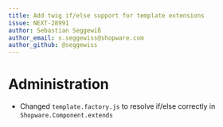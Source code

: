 ```yaml
---
title: Add twig if/else support for template extensions
issue: NEXT-28991
author: Sebastian Seggewiß
author_email: s.seggewiss@shopware.com
author_github: @seggewiss
---
```

# Administration
* Changed `template.factory.js` to resolve if/else correctly in `Shopware.Component.extends`

